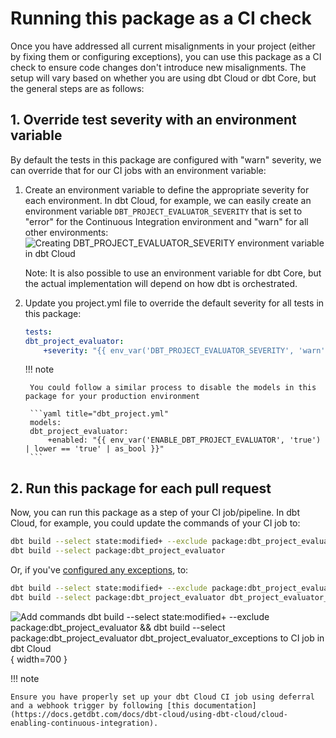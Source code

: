 # Running this package as a CI check

Once you have addressed all current misalignments in your project (either by fixing them or configuring exceptions), you can use this package as a CI check to ensure code changes don't introduce new misalignments. The setup will vary based on whether you are using dbt Cloud or dbt Core, but the general steps are as follows:

## 1. Override test severity with an environment variable

By default the tests in this package are configured with "warn" severity, we can override that for our CI jobs with an environment variable:

1. Create an environment variable to define the appropriate severity for each environment. In dbt Cloud, for example, we can easily create an environment variable `DBT_PROJECT_EVALUATOR_SEVERITY` that is set to "error" for the Continuous Integration environment and "warn" for all other environments:
![Creating DBT_PROJECT_EVALUATOR_SEVERITY environment variable in dbt Cloud](https://user-images.githubusercontent.com/53586774/190683057-cf38d8dd-de70-457c-b65b-3532dc8f5ea1.png)

    Note: It is also possible to use an environment variable for dbt Core, but the actual implementation will depend on how dbt is orchestrated.

1. Update you project.yml file to override the default severity for all tests in this package:

    ```yaml title="dbt_project.yml"
    tests:
    dbt_project_evaluator:
        +severity: "{{ env_var('DBT_PROJECT_EVALUATOR_SEVERITY', 'warn') }}"
    ```

    !!! note

        You could follow a similar process to disable the models in this package for your production environment

        ```yaml title="dbt_project.yml"
        models:
        dbt_project_evaluator:
            +enabled: "{{ env_var('ENABLE_DBT_PROJECT_EVALUATOR', 'true') | lower == 'true' | as_bool }}"
        ```

## 2. Run this package for each pull request

Now, you can run this package as a step of your CI job/pipeline. In dbt Cloud, for example, you could update the commands of your CI job to:

```bash
dbt build --select state:modified+ --exclude package:dbt_project_evaluator
dbt build --select package:dbt_project_evaluator
```

Or, if you've [configured any exceptions](customization/exceptions.md), to:

```bash
dbt build --select state:modified+ --exclude package:dbt_project_evaluator
dbt build --select package:dbt_project_evaluator dbt_project_evaluator_exceptions
```

![Add commands dbt build --select state:modified+ --exclude package:dbt_project_evaluator && dbt build --select package:dbt_project_evaluator dbt_project_evaluator_exceptions to CI job in dbt Cloud](https://user-images.githubusercontent.com/53586774/194086949-281cec1b-e6bf-4df2-a63f-302dc3bc4ba6.png){ width=700 }

!!! note

    Ensure you have properly set up your dbt Cloud CI job using deferral and a webhook trigger by following [this documentation](https://docs.getdbt.com/docs/dbt-cloud/using-dbt-cloud/cloud-enabling-continuous-integration).
